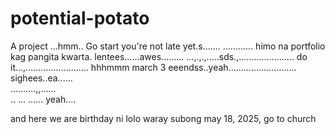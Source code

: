# potential-potato
A project
...hmm..
Go start you're not late yet.s.......
............
himo na portfolio kag pangita kwarta. lentees......awes.........
...,.,.,.....sds.,......................
do it...,.........................
 hhhmmm march 3 eeendss..yeah...........................
 sighees..ea......
 <br>..........,,......
 <br>..
...
......
 yeah....

 and here we are birthday ni lolo waray subong may 18, 2025, go to church
<!-- I will start today freelancing and VA help meqq....

help me help me helpppp.....

mashed potato
heyy

hello. s.
